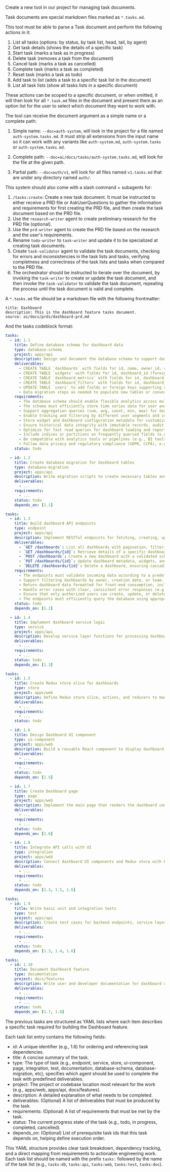 Create a new tool in our project for managing task documents.

Task documents are special markdown files marked as `*.tasks.md`.

This tool must be able to parse a Task document and perform the following actions in it:

1. List all tasks (options: by status, by task list, head, tail, by agent)
2. Get task details (shows the details of a specific task)
3. Start task (marks a task as in progress)
4. Delete task (removes a task from the document)
5. Cancel task (marks a task as cancelled)
6. Complete task (marks a task as completed)
7. Reset task (marks a task as todo)
8. Add task to list (adds a task to a specific task list in the document)
9. List all task lists (show all tasks lists in a specific document)

These actions can be scoped to a specific document, or when omitted, it will then look for all `*.task.md` files in the document and present them as an option list for the user to select which document they want to work with.

The tool can receive the document argument as a simple name or a complete path:

1. Simple name: `--doc=auth-system`, will look in the project for a file named `auth-system.tasks.md`. It must strip all extensions from the input name so it can work with any variants like `auth-system.md`, `auth-system.tasks` or `auth-system.tasks.md`.

2. Complete path: `--doc=ai/docs/tasks/auth-system.tasks.md`, will look for the file at the given path.

3. Partial path: `--doc=auth/v1`, will look for all files named `v1.tasks.md` that are under any directory named `auth/`.

This system should also come with a slash command + subagents for:

1. `/tasks:create`: Create a new task document. It must be instructed to either receive a PRD file or AskUserQuestions to gather the information and requirements for first creating the PRD file, and then create the task document based on the PRD file.
2. Use the `research-writer` agent to create preliminary research for the PRD file (optional).
3. Use the `prd-writer` agent to create the PRD file based on the research and the user's requirements.
4. Rename `todo-writer` to `task-writer` and update it to be specialized at creating task documents.
5. Create `task-validator` agent to validate the task documents, checking for errors and inconsistencies in the task lists and tasks, verifying completness and correctness of the task lists and tasks when compared to the PRD file.
6. The orchestrator should be instructed to iterate over the document, by invoking the `task-writer` to create or update the task document, and then invoke the `task-validator` to validate the task document, repeating the process until the task document is valid and complete.

A `*.tasks.md` file should be a markdown file with the following frontmatter:

```
title: Dashboard
description: This is the dashboard feature tasks document.
source: ai/docs/prds/dashboard-prd.md
```

And the tasks codeblock format:

```yaml tasks:db
tasks:
  - id: 1.1
    title: Define database schema for dashboard data
    type: database-schema
    project: apps/api
    description: Design and document the database schema to support dashboard entities, metrics, filters, and widgets.
    deliverables:
      - CREATE TABLE `dashboards` with fields for id, name, owner_id, created_at, updated_at, and visibility.
      - CREATE TABLE `widgets` with fields for id, dashboard_id (foreign key), type, config, and position.
      - CREATE TABLE `dashboard_metrics` with fields for id, dashboard_id (foreign key), metric_name, value_type, description.
      - CREATE TABLE `dashboard_filters` with fields for id, dashboard_id (foreign key), filter_type, filter_value.
      - UPDATE TABLE `users` to add fields or foreign keys supporting dashboard ownership or sharing.
      - Data migration steps as needed to populate new tables or convert existing analytics data to this schema.
    requirements:
      - The database schema should enable flexible analytics across multiple metrics and dimensions.
      - The schema must efficiently store time series data for user and usage events.
      - Support aggregation queries (sum, avg, count, min, max) for dashboards and charts.
      - Enable tracking and filtering by different user segments and cohorts.
      - Store widget and dashboard configuration metadata for customizable analytics.
      - Ensure historical data integrity with immutable records, audit trails for changes.
      - Optimize for fast read queries for dashboard loading and reporting.
      - Include indices or partitions on frequently queried fields (e.g., date, user_id, metric).
      - Be compatible with analytics tools or pipelines (e.g., BI tools, ETL jobs).
      - Follow data privacy and regulatory compliance (GDPR, CCPA), e.g., with user data pseudonymization.
    status: todo

  - id: 1.2
    title: Create database migration for dashboard tables
    type: database-migration
    project: apps/api
    description: Write migration scripts to create necessary tables and indexes for dashboards.
    deliverables:
      - ...
    requirements:
      - ...
    status: todo
    depends_on: [1.1]
```

```yaml tasks:api
tasks:
  - id: 1.3
    title: Build dashboard API endpoints
    type: endpoint
    project: apps/api
    description: Implement RESTful endpoints for fetching, creating, updating, and deleting dashboards and associated data.
    deliverables:
      - `GET /dashboards`: List all dashboards with pagination, filtering, and search support.
      - `GET /dashboards/{id}`: Retrieve details of a specific dashboard, including widgets and configuration.
      - `POST /dashboards`: Create a new dashboard with a validated schema and default widgets.
      - `PUT /dashboards/{id}`: Update dashboard metadata, widgets, and layout; validate user permissions.
      - `DELETE /dashboards/{id}`: Delete a dashboard, ensuring cascading removal of associated widgets/data as needed.
    requirements:
      - The endpoints must validate incoming data according to a predefined dashboard schema.
      - Support filtering dashboards by owner, creation date, or team.
      - Return dashboard data formatted for front-end consumption, including nested widgets and metrics.
      - Handle error cases with clear, consistent error responses (e.g., unauthorized, not found, validation errors).
      - Ensure that only authorized users can create, update, or delete dashboards and related entities.
      - The endpoints must efficiently query the database using appropriate indexes.
    status: todo
    depends_on: [1.2]

  - id: 1.4
    title: Implement dashboard service logic
    type: service
    project: apps/api
    description: Develop service layer functions for processing dashboard data and business logic.
    deliverables:
      - ...
    requirements:
      - ...
    status: todo
    depends_on: [1.3]
```

```yaml tasks:web
tasks:
  - id: 1.5
    title: Create Redux store slice for dashboards
    type: store
    project: apps/web
    description: Define Redux store slice, actions, and reducers to manage dashboard state on the front-end.
    deliverables:
      - ...
    requirements:
      - ...
    status: todo

  - id: 1.6
    title: Design Dashboard UI component
    type: ui-component
    project: apps/web
    description: Build a reusable React component to display dashboard, including charts, tables, and widgets.
    deliverables:
      - ...
    requirements:
      - ...
    status: todo
    depends_on: [1.5]

  - id: 1.7
    title: Create Dashboard page
    type: page
    project: apps/web
    description: Implement the main page that renders the dashboard component and handles route integration.
    deliverables:
      - ...
    requirements:
      - ...
    status: todo
    depends_on: [1.6]

  - id: 1.8
    title: Integrate API calls with UI
    type: integration
    project: apps/web
    description: Connect dashboard UI components and Redux store with backend API endpoints for real data flow.
    deliverables:
      - ...
    requirements:
      - ...
    status: todo
    depends_on: [1.3, 1.5, 1.6]
```

```yaml tasks:test
tasks:
  - id: 1.9
    title: Write basic unit and integration tests
    type: test
    project: apps/api
    description: Create test cases for backend endpoints, service layer, and front-end dashboard components.
    deliverables:
      - ...
    requirements:
      - ...
    status: todo
    depends_on: [1.3, 1.4, 1.6]
```

```yaml tasks:doc
tasks:
  - id: 1.10
    title: Document Dashboard feature
    type: documentation
    project: docs/features
    description: Write user and developer documentation for dashboard usage and development.
    deliverables:
      - ...
    requirements:
      - ...
    status: todo
    depends_on: [1.7, 1.8]
```

The previous tasks are structured as YAML lists where each item describes a specific task required for building the Dashboard feature.

Each task list entry contains the following fields:

- id: A unique identifier (e.g., 1.6) for ordering and referencing task dependencies.
- title: A concise summary of the task.
- type: The type of task (e.g., endpoint, service, store, ui-component, page, integration, test, documentation, database-schema, database-migration, etc), specifies which agent should be used to complete the task with predefined deliverables.
- project: The project or codebase location most relevant for the work (e.g., apps/web, apps/api, docs/features).
- description: A detailed explanation of what needs to be completed.
- deliverables: (Optional) A list of deliverables that must be produced by the task.
- requirements: (Optional) A list of requirements that must be met by the task.
- status: The current progress state of the task (e.g., todo, in progress, completed, cancelled).
- depends_on: (Optional) List of prerequisite task ids that this task depends on, helping define execution order.

This YAML structure provides clear task breakdown, dependency tracking, and a direct mapping from requirements to actionable engineering work. Each task list should be named with the prefix `tasks:` followed by the name of the task list (e.g., `tasks:db`, `tasks:api`, `tasks:web`, `tasks:test`, `tasks:doc`).
